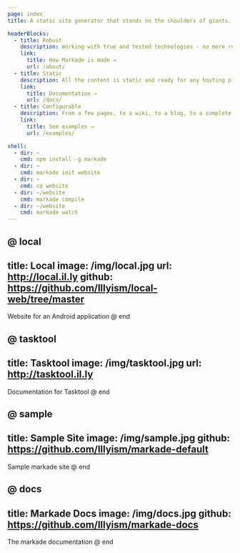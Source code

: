 ```yaml
---
page: index
title: A static site generator that stands on the shoulders of giants.

headerBlocks:
  - title: Robust
    description: Working with true and tested technologies - no more reinventing the wheel, just Jade templates powered by YAML and Markdown.
    link:
      title: How Markade is made →
      url: /about/
  - title: Static
    description: All the content is static and ready for any hosting plan or server, be it on Nginx or Apache or even simply in your file browser.
    link:
      title: Documentation →
      url: /docs/
  - title: Configurable 
    description: From a few pages, to a wiki, to a blog, to a complete complex website. Markade is whatever you want to be.
    link:
      title: See examples →
      url: /examples/

shell:
  - dir: ~
    cmd: npm install -g markade
  - dir: ~
    cmd: markade init website
  - dir: ~
    cmd: cd website
  - dir: ~/website
    cmd: markade compile
  - dir: ~/website
    cmd: markade watch
---
```

@ local
---
title: Local
image: /img/local.jpg
url: http://local.il.ly
github: https://github.com/Illyism/local-web/tree/master 
---
Website for an Android application
@ end

@ tasktool
---
title: Tasktool
image: /img/tasktool.jpg
url: http://tasktool.il.ly
---
Documentation for Tasktool
@ end

@ sample
---
title: Sample Site
image: /img/sample.jpg
github: https://github.com/Illyism/markade-default
---
Sample markade site
@ end

@ docs
---
title: Markade Docs
image: /img/docs.jpg
github: https://github.com/Illyism/markade-docs
---
The markade documentation
@ end